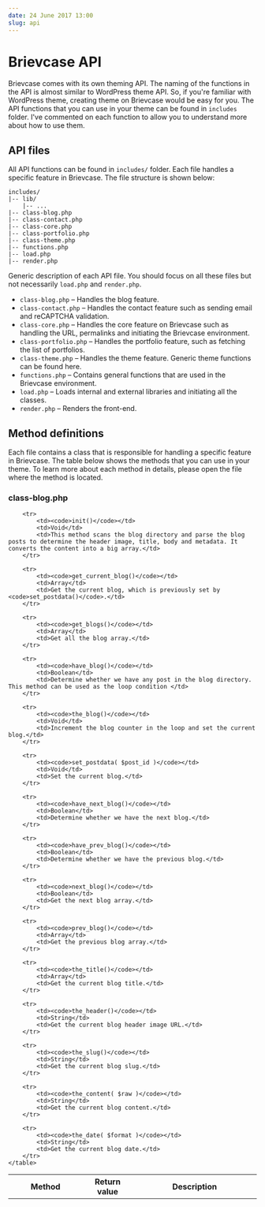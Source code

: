 ```yaml
---
date: 24 June 2017 13:00
slug: api
---
```


# Brievcase API

Brievcase comes with its own theming API. The naming of the functions in the API is almost similar to WordPress theme API. So, if you're familiar with WordPress theme, creating theme on Brievcase would be easy for you. The API functions that you can use in your theme can be found in `includes` folder. I've commented on each function to allow you to understand more about how to use them.

## API files

All API functions can be found in `includes/` folder. Each file handles a specific feature in Brievcase. The file structure is shown below:

```shell
includes/
|-- lib/
    |-- ...
|-- class-blog.php
|-- class-contact.php
|-- class-core.php
|-- class-portfolio.php
|-- class-theme.php
|-- functions.php
|-- load.php
|-- render.php
```

Generic description of each API file. You should focus on all these files but not necessarily `load.php` and `render.php`.

- `class-blog.php` – Handles the blog feature.
- `class-contact.php` – Handles the contact feature such as sending email and reCAPTCHA validation.
- `class-core.php` – Handles the core feature on Brievcase such as handling the URL, permalinks and initiating the Brievcase environment.
- `class-portfolio.php` – Handles the portfolio feature, such as fetching the list of portfolios.
- `class-theme.php` – Handles the theme feature. Generic theme functions can be found here.
- `functions.php` – Contains general functions that are used in the Brievcase environment.
- `load.php` – Loads internal and external libraries and initiating all the classes.
- `render.php` – Renders the front-end.


## Method definitions

Each file contains a class that is responsible for handling a specific feature in Brievcase. The table below shows the methods that you can use in your theme. To learn more about each method in details, please open the file where the method is located.

### class-blog.php
<div class="table-responsive">
    <table>
        <tr>
            <th style="width:30%">Method</th>
            <th style="width:20%">Return value</th>
            <th style="width:50%">Description</th>
        </tr>
    
        <tr>
            <td><code>init()</code></td>
            <td>Void</td>
            <td>This method scans the blog directory and parse the blog posts to determine the header image, title, body and metadata. It converts the content into a big array.</td>
        </tr>
    
        <tr>
            <td><code>get_current_blog()</code></td>
            <td>Array</td>
            <td>Get the current blog, which is previously set by <code>set_postdata()</code>.</td>
        </tr>
    
        <tr>
            <td><code>get_blogs()</code></td>
            <td>Array</td>
            <td>Get all the blog array.</td>
        </tr>
    
        <tr>
            <td><code>have_blog()</code></td>
            <td>Boolean</td>
            <td>Determine whether we have any post in the blog directory. This method can be used as the loop condition </td>
        </tr>
    
        <tr>
            <td><code>the_blog()</code></td>
            <td>Void</td>
            <td>Increment the blog counter in the loop and set the current blog.</td>
        </tr>
    
        <tr>
            <td><code>set_postdata( $post_id )</code></td>
            <td>Void</td>
            <td>Set the current blog.</td>
        </tr>
    
        <tr>
            <td><code>have_next_blog()</code></td>
            <td>Boolean</td>
            <td>Determine whether we have the next blog.</td>
        </tr>
    
        <tr>
            <td><code>have_prev_blog()</code></td>
            <td>Boolean</td>
            <td>Determine whether we have the previous blog.</td>
        </tr>
    
        <tr>
            <td><code>next_blog()</code></td>
            <td>Boolean</td>
            <td>Get the next blog array.</td>
        </tr>
    
        <tr>
            <td><code>prev_blog()</code></td>
            <td>Array</td>
            <td>Get the previous blog array.</td>
        </tr>
    
        <tr>
            <td><code>the_title()</code></td>
            <td>Array</td>
            <td>Get the current blog title.</td>
        </tr>
    
        <tr>
            <td><code>the_header()</code></td>
            <td>String</td>
            <td>Get the current blog header image URL.</td>
        </tr>
    
        <tr>
            <td><code>the_slug()</code></td>
            <td>String</td>
            <td>Get the current blog slug.</td>
        </tr>
    
        <tr>
            <td><code>the_content( $raw )</code></td>
            <td>String</td>
            <td>Get the current blog content.</td>
        </tr>
    
        <tr>
            <td><code>the_date( $format )</code></td>
            <td>String</td>
            <td>Get the current blog date.</td>
        </tr>
    </table>
</div>